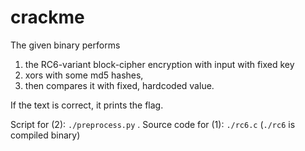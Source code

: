 # crackme

The given binary performs

1. the RC6-variant block-cipher encryption with input with fixed key
2. xors with some md5 hashes,
3. then compares it with fixed, hardcoded value.
 
If the text is correct, it prints the flag.
 
Script for (2): `./preprocess.py` .
Source code for (1): `./rc6.c` (`./rc6` is compiled binary)